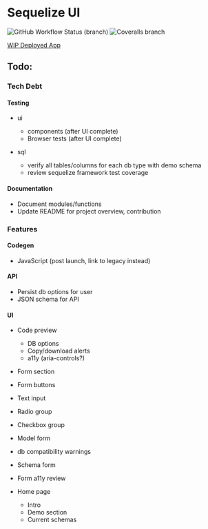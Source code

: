 # Sequelize UI

![GitHub Workflow Status (branch)](https://img.shields.io/github/workflow/status/tomjschuster/sequelize-ui-ts/CI/main)
![Coveralls branch](https://img.shields.io/coveralls/github/tomjschuster/sequelize-ui-ts/main)

[WIP Deployed App](https://sequelize-ui-ts.web.app/)

## Todo:

### Tech Debt

#### Testing

- ui

  - components (after UI complete)
  - Browser tests (after UI complete)

- sql
  - verify all tables/columns for each db type with demo schema
  - review sequelize framework test coverage

#### Documentation

- Document modules/functions
- Update README for project overview, contribution

### Features

#### Codegen

- JavaScript (post launch, link to legacy instead)

#### API

- Persist db options for user
- JSON schema for API

#### UI

- Code preview

  - DB options
  - Copy/download alerts
  - a11y (aria-controls?)

- Form section
- Form buttons
- Text input
- Radio group
- Checkbox group
- Model form
- db compatibility warnings
- Schema form
- Form a11y review
- Home page
  - Intro
  - Demo section
  - Current schemas
